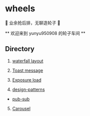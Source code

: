 # wheels
:hammer:  业余抢后排，无聊造轮子 :hammer:

** 欢迎来到 yunyu950908 的轮子车间 **

## Directory

1. [ waterfall layout ](./waterfall)

2. [ Toast message ](./toast)

3. [ Exposure load ](./exposure)

4. [ design-patterns ](./design-patterns)

- [ pub-sub ](./design-patterns/(pub-sub))

5. [ Carousel ](./carousel)




